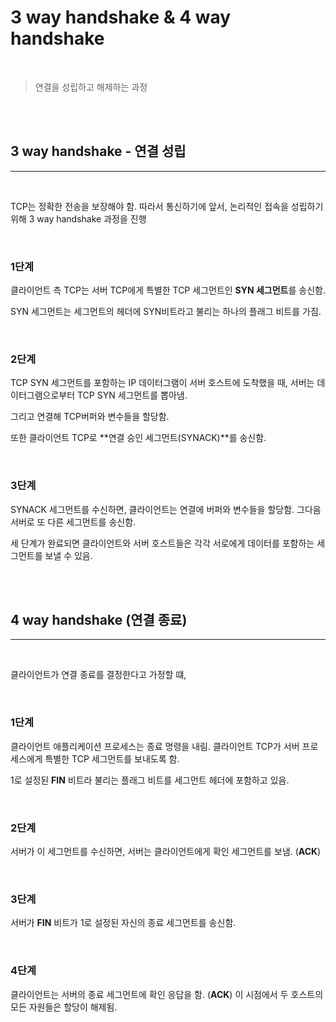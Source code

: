 # 3 way handshake & 4 way handshake

<br>

> 연결을 성립하고 해제하는 과정

<br>

<br>

## 3 way handshake - 연결 성립

---

<br>

TCP는 정확한 전송을 보장해야 함. 따라서 통신하기에 앞서, 논리적인 접속을 성립하기 위해 3 way handshake 과정을 진행

<br>

### 1단계

클라이언트 측 TCP는 서버 TCP에게 특별한 TCP 세그먼트인 **SYN 세그먼트**를 송신함.

SYN 세그먼트는 세그먼트의 헤더에 SYN비트라고 불리는 하나의 플래그 비트를 가짐. 

<br>

### 2단계

TCP SYN 세그먼트를 포함하는 IP 데이터그램이 서버 호스트에 도착했을 때, 서버는 데이터그램으로부터 TCP SYN 세그먼트를 뽑아냄. 

그리고 연결해 TCP버퍼와 변수들을 할당함.

또한 클라이언트 TCP로 **연결 승인 세그먼트(SYNACK)**를 송신함. 


<br>

### 3단계

SYNACK 세그먼트를 수신하면, 클라이언트는 연결에 버퍼와 변수들을 할당함. 그다음 서버로 또 다른 세그먼트를 송신함. 


세 단계가 완료되면 클라이언트와 서버 호스트들은 각각 서로에게 데이터를 포함하는 세그먼트를 보낼 수 있음. 


<br>

<br>


## 4 way handshake (연결 종료)

---

<br>

클라이언트가 연결 종료를 결정한다고 가정할 떄,

<br>

### 1단계

클라이언트 애플리케이션 프로세스는 종료 명령을 내림. 클라이언트 TCP가 서버 프로세스에게 특별한 TCP 세그먼트를 보내도록 함.  

1로 설정된 **FIN** 비트라 불리는 플래그 비트를 세그먼트 헤더에 포함하고 있음.

<br>

### 2단계

서버가 이 세그먼트를 수신하면, 서버는 클라이언트에게 확인 세그먼트를 보냄. (**ACK**)

<br>

### 3단계 

서버가 **FIN** 비트가 1로 설정된 자신의 종료 세그먼트를 송신함.

<br>

### 4단계

클라이언트는 서버의 종료 세그먼트에 확인 응답을 함. (**ACK**) 이 시점에서 두 호스트의 모든 자원들은 할당이 해제됨. 